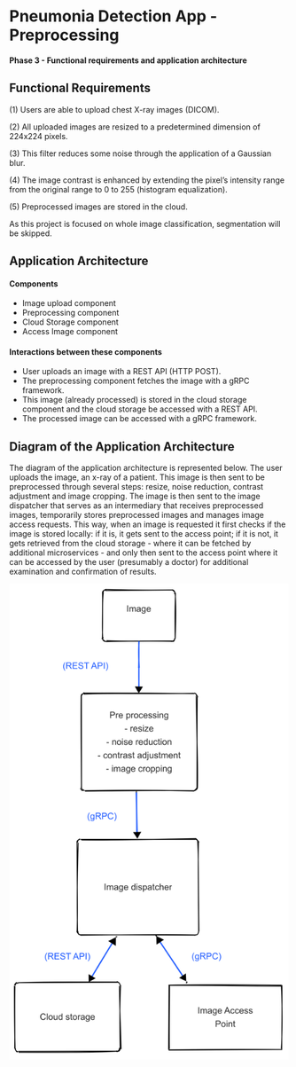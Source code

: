 # Pneumonia Detection App - Preprocessing 

#### Phase 3 - Functional requirements and application architecture 

## Functional Requirements

(1) Users are able to upload chest X-ray images (DICOM).

(2) All uploaded images are resized to a predetermined dimension of 224x224 pixels.

(3) This filter reduces some noise through the application of a Gaussian blur.

(4) The image contrast is enhanced by extending the pixel’s intensity range from the original range to 0 to 255 (histogram equalization). 

(5) Preprocessed images are stored in the cloud.

As this project is focused on whole image classification, segmentation will be skipped.


## Application Architecture

#### Components

* Image upload component
* Preprocessing component
* Cloud Storage component
* Access Image component

#### Interactions between these components

* User uploads an image with a REST API (HTTP POST).
* The preprocessing component fetches the image with a gRPC framework.
* This image (already processed) is stored in the cloud storage component and the cloud storage be accessed with a REST API.
* The processed image can be accessed with a gRPC framework.


## Diagram of the Application Architecture


The diagram of the application architecture is represented below. 
The user uploads the image, an x-ray of a patient. This image is then sent to be preprocessed through several steps: resize, noise reduction, contrast adjustment and image cropping. The image is then sent to the image dispatcher that serves as an intermediary that receives preprocessed images, temporarily stores preprocessed images and manages image access requests. 
This way, when an image is requested it first checks if the image is stored locally: if it is, it gets sent to the access point; if it is not, it gets retrieved from the cloud storage - where it can be fetched by additional microservices - and only then sent to the access point where it can be accessed by the user (presumably a doctor) for additional examination and confirmation of results. 

![Untitled](./Untitled.png)